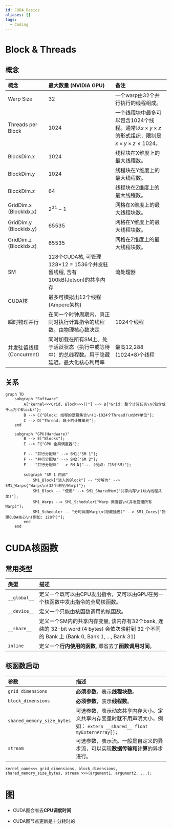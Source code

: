 ```yaml
---
id: CUDA_Basics
aliases: []
tags:
  - Coding
---
```


# Block \& Threads

## 概念


| 概念                     | 最大数量 (NVIDIA GPU)                               | 备注                                                                                   |
| :--------------------- | :---------------------------------------------- | :----------------------------------------------------------------------------------- |
| Warp Size              | 32                                              | 一个warp由32个并行执行的线程组成。                                                                 |
| Threads per Block      | 1024                                            | 一个线程块中最多可以包含1024个线程。通常以$x \times y \times z$的形式组织，限制是$x \times y \times z \le 1024$。 |
| BlockDim.x             | 1024                                            | 线程块在X维度上的最大线程数。                                                                      |
| BlockDim.y             | 1024                                            | 线程块在Y维度上的最大线程数。                                                                      |
| BlockDim.z             | 64                                              | 线程块在Z维度上的最大线程数。                                                                      |
| GridDim.x (BlockIdx.x) | $2^{31}-1$                                      | 网格在X维度上的最大线程块数。                                                                      |
| GridDim.y (BlockIdx.y) | 65535                                           | 网格在Y维度上的最大线程块数。                                                                      |
| GridDim.z (BlockIdx.z) | 65535                                           | 网格在Z维度上的最大线程块数。                                                                      |
| SM                     | 128个CUDA核, 可管理128*12 = 1536个并发驻留线程, 含有100kB(Jetson)的共享内存               | 流处理器                                                                                 |
| CUDA核                  | 最多可模拟出12个线程(Ampere架构)                           |                                                                                      |
| 瞬时物理并行                 | 在同一个时钟周期内，真正同时执行计算指令的线程数。由物理核心数决定               | 1024个线程                                                                              |
| 并发驻留线程 (Concurrent)    | 同时加载在所有SM上、处于活跃状态（执行中或等待中）的总线程数。用于隐藏延迟，最大化核心利用率 | 最高12,288 (1024*8)个线程                                                                 |

## 关系

```mermaid
graph TD
    subgraph "Software"
        A["kernel<<<Grid, Block>>>()"] --> B{"Grid: 整个计算任务\n(包含成千上万个Block)"};
        B --> C{"Block: 线程的逻辑集合\n(1-1024个Thread)\n协作单位"};
        C --> D["Thread: 最小的计算单元"];
    end

    subgraph "GPU(Hardware)"
        B --> E["Blocks"];
        E --> F{"GPU 全局调度器"};
        
        F -- "并行分配块" --> SM1["SM 1"];
        F -- "并行分配块" --> SM2["SM 2"];
        F -- "并行分配块" --> SM_N["... (例如: 共8个SM)"];

        subgraph "SM 1 内部"
            SM1_Block["进入的Block"] -- "分解为" --> SM1_Warps{"Warps\n(32个线程/Warp)"};
            SM1_Block -- "使用" --> SM1_SharedMem["共享内存\n(块内线程共享)"];
            SM1_Warps --> SM1_Scheduler["Warp 调度器\n(并发管理所有Warp)"];
            SM1_Scheduler -- "分时调度Warp\n(隐藏延迟)" --> SM1_Cores["物理CUDA核心\n(例如: 128个)"];
        end
    end
```

# CUDA核函数

## 常用类型

| 类型         | 描述                                                                                           |
| :----------- | :--------------------------------------------------------------------------------------------- |
| `__global__` | 定义一个既可以由CPU发出指令，又可以由GPU在另一个核函数中发出指令的全局核函数。                   |
| `__device__` | 定义一个只能由核函数调用的核函数。                                                             |
| `__share__`  | 定义一个SM内的共享内存变量, 该内存有32个bank, 连续的 32-bit word (4 bytes) 会依次映射到 32 个不同的 Bank 上 (Bank 0, Bank 1, ..., Bank 31) |
| `inline`     | 定义一个**行内使用的函数**, 即省去了**函数调用时间**。                                          |

## 核函数启动

| 参数                       | 描述                                                                                             |
| :------------------------- | :----------------------------------------------------------------------------------------------- |
| `grid_dimensions`          | **必须参数**，表示**线程块数**。                                                                 |
| `block_dimensions`         | **必须参数**，表示**线程数**。                                                                   |
| `shared_memory_size_bytes` | 可选参数，表示动态共享内存大小。定义共享内存变量时就不用声明大小，例如： `extern __shared__ float myExternArray[];` |
| `stream`                   | 可选参数，表示流。一般是自定义的异步流，可以实现**数据传输和计算**的异步进行。                     |

```
kernel_name<<< grid_dimensions, block_dimensions, shared_memory_size_bytes, stream >>>(argument1, argument2, ...);
```

# 图

- CUDA图会省去**CPU调度时间**

- CUDA图节点更新是十分耗时的
